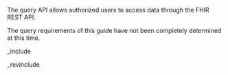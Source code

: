 
The query API allows authorized users to access data through the FHIR REST API.

The query requirements of this guide have not been completely determined at this time.


_include

_revinclude


<!--
The 
query api

Patient/$everything

_include


sample queries

describe _include, _revinclude

regimens for patient

-->